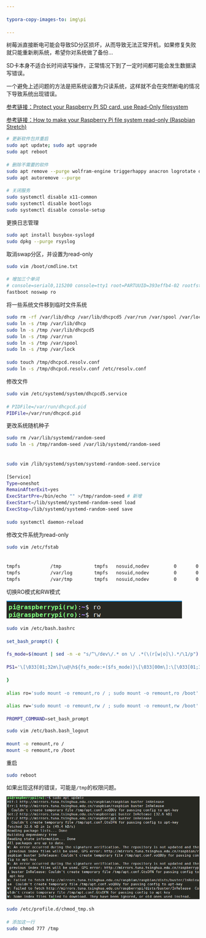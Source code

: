 ```yaml
---

typora-copy-images-to: img\pi

---
```






树莓派直接断电可能会导致SD分区损坏，从而导致无法正常开机，如果修复失败就只能重新刷系统，希望你对系统做了备份...

SD卡本身不适合长时间读写操作，正常情况下到了一定时间都可能会发生数据读写错误。

一个避免上述问题的方法是把系统设置为只读系统，这样就不会在突然断电的情况下导致系统出现错误。



[ 参考链接：Protect your Raspberry PI SD card, use Read-Only filesystem](https://hallard.me/raspberry-pi-read-only/)

[参考链接：How to make your Raspberry Pi file system read-only (Raspbian Stretch)](https://medium.com/@andreas.schallwig/how-to-make-your-raspberry-pi-file-system-read-only-raspbian-stretch-80c0f7be7353)

```bash
# 更新软件包并重启
sudo apt update; sudo apt upgrade
sudo apt reboot

# 删除不需要的软件
sudo apt remove --purge wolfram-engine triggerhappy anacron logrotate dphys-swapfile xserver-common lightdm
sudo apt autoremove --purge

# 关闭服务
sudo systemctl disable x11-common
sudo systemctl disable bootlogs
sudo systemctl disable console-setup
```



更换日志管理

```bash
sudo apt install busybox-syslogd
sudo dpkg --purge rsyslog
```



取消swap分区，并设置为read-only

```bash
sudo vim /boot/cmdline.txt

# 增加三个单词
# console=serial0,115200 console=tty1 root=PARTUUID=393effb4-02 rootfstype=ext4 elevator=deadline fsck.repair=yes rootwait fastboot noswap ro
fastboot noswap ro
```



将一些系统文件移到临时文件系统

```bash
sudo rm -rf /var/lib/dhcp /var/lib/dhcpcd5 /var/run /var/spool /var/lock /etc/resolv.conf
sudo ln -s /tmp /var/lib/dhcp
sudo ln -s /tmp /var/lib/dhcpcd5
sudo ln -s /tmp /var/run
sudo ln -s /tmp /var/spool
sudo ln -s /tmp /var/lock

sudo touch /tmp/dhcpcd.resolv.conf
sudo ln -s /tmp/dhcpcd.resolv.conf /etc/resolv.conf
```



修改文件

```bash
sudo vim /etc/systemd/system/dhcpcd5.service

# PIDFile=/var/run/dhcpcd.pid
PIDFile=/var/run/dhcpcd.pid
```



更改系统随机种子

```bash
sudo rm /var/lib/systemd/random-seed
sudo ln -s /tmp/random-seed /var/lib/systemd/random-seed


sudo vim /lib/systemd/system/systemd-random-seed.service

[Service]
Type=oneshot
RemainAfterExit=yes
ExecStartPre=/bin/echo "" >/tmp/random-seed # 新增
ExecStart=/lib/systemd/systemd-random-seed load
ExecStop=/lib/systemd/systemd-random-seed save

sudo systemctl daemon-reload
```



修改文件系统为read-only

```bash
sudo vim /etc/fstab


tmpfs           /tmp            tmpfs   nosuid,nodev         0       0
tmpfs           /var/log        tmpfs   nosuid,nodev         0       0
tmpfs           /var/tmp        tmpfs   nosuid,nodev         0       0
```



切换RO模式和RW模式

![image-20201210205854363](img/pi/image-20201210205854363.png)

```bash
sudo vim /etc/bash.bashrc

set_bash_prompt() {

fs_mode=$(mount | sed -n -e "s/^\/dev\/.* on \/ .*(\(r[w|o]\).*/\1/p")

PS1='\[\033[01;32m\]\u@\h${fs_mode:+($fs_mode)}\[\033[00m\]:\[\033[01;34m\]\w\[\033[00m\]\$ '

}

alias ro='sudo mount -o remount,ro / ; sudo mount -o remount,ro /boot'

alias rw='sudo mount -o remount,rw / ; sudo mount -o remount,rw /boot'

PROMPT_COMMAND=set_bash_prompt
```



```bash
sudo vim /etc/bash.bash_logout

mount -o remount,ro /
mount -o remount,ro /boot
```





重启

```bash
sudo reboot
```





如果出现这样的错误，可能是`/tmp`的权限问题。

![image-20201210205056610](img/pi/image-20201210205056610.png)

```bash
sudo /etc/profile.d/chmod_tmp.sh

# 添加这一行
sudo chmod 777 /tmp
```


